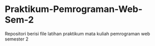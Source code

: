 # Praktikum-Pemrograman-Web-Sem-2
Repositori berisi file latihan praktikum mata kuliah pemrograman web semester 2
